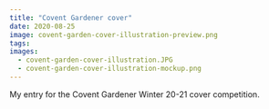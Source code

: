 ```yaml
---
title: "Covent Gardener cover"
date: 2020-08-25
image: covent-garden-cover-illustration-preview.png
tags:
images:
  - covent-garden-cover-illustration.JPG
  - covent-garden-cover-illustration-mockup.png
---
```


My entry for the Covent Gardener Winter 20-21 cover competition.
